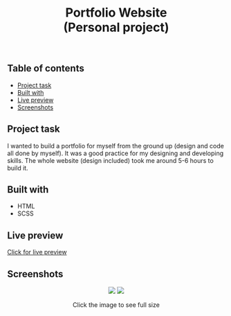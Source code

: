 <h1 align="center">
  Portfolio Website
  <br>
  (Personal project)
</h1>
<br>


## Table of contents
- [Project task](#project-task)
- [Built with](#built-with)
- [Live preview](#live-preview)
- [Screenshots](#screenshots)


## Project task
I wanted to build a portfolio for myself from the ground up (design and code all done by myself). It was a good practice for my designing and developing skills. The whole website (design included) took me around 5-6 hours to build it.

## Built with
- HTML
- SCSS

## Live preview
[Click for live preview]()

## Screenshots
<p align="center">
<img src="https://user-images.githubusercontent.com/25035576/153863283-85de123d-fe9a-4281-8857-75e82e66d180.png">
<img src="https://user-images.githubusercontent.com/25035576/153863383-4b32ea77-7669-4acd-943b-b3bbaaf6a065.png">


  
  <p align="center">Click the image to see full size</p>

</p>
